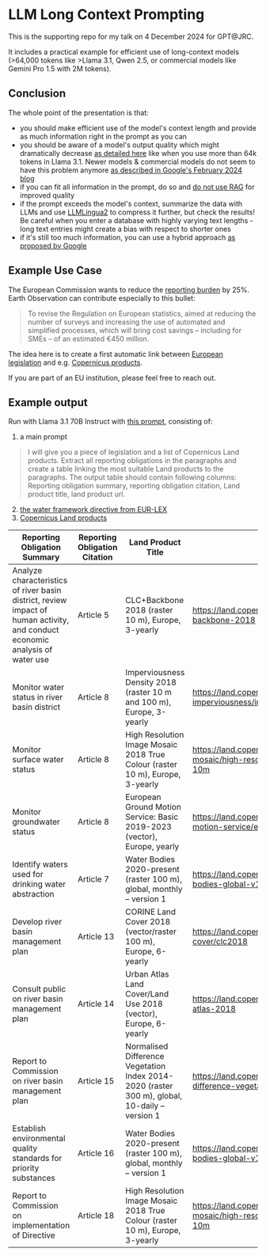 # LLM Long Context Prompting
This is the supporting repo for my talk on 4 December 2024 for GPT@JRC. 

It includes a practical example for efficient use of long-context models (>64,000 tokens like >Llama 3.1, Qwen 2.5, or commercial models like Gemini Pro 1.5 with 2M tokens).

## Conclusion

The whole point of the presentation is that:
- you should make efficient use of the model's context length and provide as much information right in the prompt as you can
- you should be aware of a model's output quality which might dramatically decrease [as detailed here](https://github.com/NVIDIA/RULER) like when you use more than 64k tokens in Llama 3.1. Newer models & commercial models do not seem to have this problem anymore [as described in Google's February 2024 blog](https://blog.google/technology/ai/google-gemini-next-generation-model-february-2024/#performance)
- if you can fit all information in the prompt, do so and [do not use RAG](https://arxiv.org/abs/2407.16833) for improved quality
- if the prompt exceeds the model's context, summarize the data with LLMs and use [LLMLingua2](https://huggingface.co/spaces/microsoft/llmlingua-2) to compress it further, but check the results! Be careful when you enter a database with highly varying text lengths - long text entries might create a bias with respect to shorter ones
- if it's still too much information, you can use a hybrid approach [as proposed by Google](https://arxiv.org/abs/2407.16833)

## Example Use Case

The European Commission wants to reduce the [reporting burden](https://commission.europa.eu/system/files/2023-10/Factsheet_CWP_Burdens_10.pdf) by 25%. Earth Observation can contribute especially to this bullet: 

> To revise the Regulation on European statistics, aimed at reducing the number of surveys and
increasing the use of automated and simplified processes, which will bring cost savings – including for
SMEs – of an estimated €450 million.

The idea here is to create a first automatic link between [European legislation](https://eur-lex.europa.eu/homepage.html?locale=en) and e.g. [Copernicus products](https://www.copernicus.eu/en/accessing-data-where-and-how/copernicus-services-catalogue).

If you are part of an EU institution, please feel free to reach out.

## Example output 

Run with Llama 3.1 70B Instruct with [this prompt](https://github.com/do-me/long-context-prompting-talk/blob/main/complete_prompt.txt), consisting of:

1. a main prompt

> I will give you a piece of legislation and a list of Copernicus Land products.
Extract all reporting obligations in the paragraphs and create a table linking the most suitable Land products to the paragraphs.
The output table should contain following columns:
Reporting obligation summary, reporting obligation citation, Land product title, land product url.

2. [the water framework directive from EUR-LEX](https://eur-lex.europa.eu/legal-content/EN/TXT/HTML/?uri=CELEX:32000L0060)
3. [Copernicus Land products](https://github.com/do-me/long-context-prompting-talk/blob/main/copernicus_land_products.txt)

| Reporting Obligation Summary | Reporting Obligation Citation | Land Product Title | Land Product URL |
| --- | --- | --- | --- |
| Analyze characteristics of river basin district, review impact of human activity, and conduct economic analysis of water use | Article 5 | CLC+Backbone 2018 (raster 10 m), Europe, 3-yearly | https://land.copernicus.eu/en/products/clc-backbone/clc-backbone-2018 |
| Monitor water status in river basin district | Article 8 | Imperviousness Density 2018 (raster 10 m and 100 m), Europe, 3-yearly | https://land.copernicus.eu/en/products/high-resolution-layer-imperviousness/imperviousness-density-2018 |
| Monitor surface water status | Article 8 | High Resolution Image Mosaic 2018 True Colour (raster 10 m), Europe, 3-yearly | https://land.copernicus.eu/en/products/european-image-mosaic/high-resolution-image-mosaic-2018-true-colour-10m |
| Monitor groundwater status | Article 8 | European Ground Motion Service: Basic 2019-2023 (vector), Europe, yearly | https://land.copernicus.eu/en/products/european-ground-motion-service/egms-basic |
| Identify waters used for drinking water abstraction | Article 7 | Water Bodies 2020-present (raster 100 m), global, monthly – version 1 | https://land.copernicus.eu/en/products/water-bodies/water-bodies-global-v1-0-100m |
| Develop river basin management plan | Article 13 | CORINE Land Cover 2018 (vector/raster 100 m), Europe, 6-yearly | https://land.copernicus.eu/en/products/corine-land-cover/clc2018 |
| Consult public on river basin management plan | Article 14 | Urban Atlas Land Cover/Land Use 2018 (vector), Europe, 6-yearly | https://land.copernicus.eu/en/products/urban-atlas/urban-atlas-2018 |
| Report to Commission on river basin management plan | Article 15 | Normalised Difference Vegetation Index 2014-2020 (raster 300 m), global, 10-daily – version 1 | https://land.copernicus.eu/en/products/vegetation/normalized-difference-vegetation-index-300m-v1.0 |
| Establish environmental quality standards for priority substances | Article 16 | Water Bodies 2020-present (raster 100 m), global, monthly – version 1 | https://land.copernicus.eu/en/products/water-bodies/water-bodies-global-v1-0-100m |
| Report to Commission on implementation of Directive | Article 18 | High Resolution Image Mosaic 2018 True Colour (raster 10 m), Europe, 3-yearly | https://land.copernicus.eu/en/products/european-image-mosaic/high-resolution-image-mosaic-2018-true-colour-10m |
